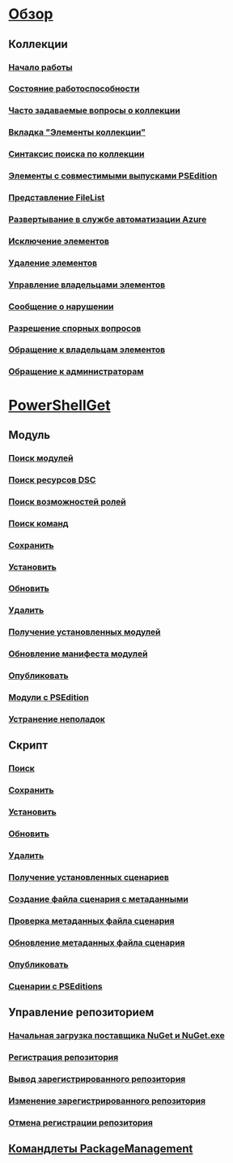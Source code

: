 # [Обзор](readme.md)
## Коллекции
### [Начало работы](psgallery/psgallery_gettingstarted.md)
### [Состояние работоспособности](psgallery/psgallery_status.md)
### [Часто задаваемые вопросы о коллекции](psgallery/psgallery_faqs.md)
### [Вкладка "Элементы коллекции"](psgallery/psgallery_items_tab.md)
### [Синтаксис поиска по коллекции](psgallery/psgallery_search_syntax.md)
### [Элементы с совместимыми выпусками PSEdition](psgallery/psgallery_pseditions.md)
### [Представление FileList](psgallery/psgallery_filelist_feature.md)
### [Развертывание в службе автоматизации Azure](psgallery/psgallery_deploy_to_azure_automation.md)
### [Исключение элементов](psgallery/psgallery_unlist_items.md)
### [Удаление элементов](psgallery/Deleting-Items.md)
### [Управление владельцами элементов](psgallery/Managing-Item-Owners.md)
### [Сообщение о нарушении](psgallery/psgallery_report_abuse.md)
### [Разрешение спорных вопросов](psgallery/psgallery_dispute_resolution.md)
### [Обращение к владельцам элементов](psgallery/psgallery_contacting_item_owners.md)
### [Обращение к администраторам](psgallery/psgallery_contacting_administrators.md)

# [PowerShellGet](psget/overview.md)
## Модуль
### [Поиск модулей](psget/module/psget_find-module.md)
### [Поиск ресурсов DSC](psget/module/psget_find-dscresource.md)
### [Поиск возможностей ролей](psget/module/psget_find-rolecapability.md)
### [Поиск команд](psget/module/psget_find-command.md)
### [Сохранить](psget/module/psget_save-module.md)
### [Установить](psget/module/psget_install-module.md)
### [Обновить](psget/module/psget_update-module.md)
### [Удалить](psget/module/psget_uninstall-module.md)
### [Получение установленных модулей](psget/module/psget_get-installedmodule.md)
### [Обновление манифеста модулей](psget/module/psget_update-modulemanifest.md)
### [Опубликовать](psget/module/psget_publish-module.md)
### [Модули с PSEdition](psget/module/modulewithpseditionsupport.md)
### [Устранение неполадок](psget/psget_cmdlets_troubleshooting.md)

## Скрипт
### [Поиск](psget/script/psget_find-script.md)
### [Сохранить](psget/script/psget_save-script.md)
### [Установить](psget/script/psget_install-script.md)
### [Обновить](psget/script/psget_update-script.md)
### [Удалить](psget/script/psget_uninstall-script.md)
### [Получение установленных сценариев](psget/script/psget_get-installedscript.md)
### [Создание файла сценария с метаданными](psget/script/psget_new-scriptfileinfo.md)
### [Проверка метаданных файла сценария](psget/script/psget_test-scriptfileinfo.md)
### [Обновление метаданных файла сценария](psget/script/psget_update-scriptfileinfo.md)
### [Опубликовать](psget/script/psget_publish-script.md)
### [Сценарии с PSEditions](psget/script/scriptwithpseditionsupport.md)

## Управление репозиторием
### [Начальная загрузка поставщика NuGet и NuGet.exe](psget/repository/bootstrapping_nuget_proivder_and_exe.md)
### [Регистрация репозитория](psget/repository/psget_register-psrepository.md)
### [Вывод зарегистрированного репозитория](psget/repository/psget_get-psrepository.md)
### [Изменение зарегистрированного репозитория](psget/repository/psget_set-psrepository.md)
### [Отмена регистрации репозитория](psget/repository/psget_unregister-psrepository.md)

## [Командлеты PackageManagement](psget/oneget/PackageManagement_cmdlets.md)
